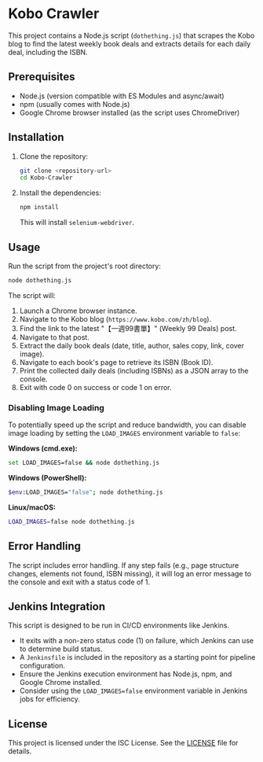 # Kobo Crawler

This project contains a Node.js script (`dothething.js`) that scrapes the Kobo blog to find the latest weekly book deals and extracts details for each daily deal, including the ISBN.

## Prerequisites

- Node.js (version compatible with ES Modules and async/await)
- npm (usually comes with Node.js)
- Google Chrome browser installed (as the script uses ChromeDriver)

## Installation

1.  Clone the repository:
    ```bash
    git clone <repository-url>
    cd Kobo-Crawler
    ```
2.  Install the dependencies:
    ```bash
    npm install
    ```
    This will install `selenium-webdriver`.

## Usage

Run the script from the project's root directory:

```bash
node dothething.js
```

The script will:
1.  Launch a Chrome browser instance.
2.  Navigate to the Kobo blog (`https://www.kobo.com/zh/blog`).
3.  Find the link to the latest "【一週99書單】" (Weekly 99 Deals) post.
4.  Navigate to that post.
5.  Extract the daily book deals (date, title, author, sales copy, link, cover image).
6.  Navigate to each book's page to retrieve its ISBN (Book ID).
7.  Print the collected daily deals (including ISBNs) as a JSON array to the console.
8.  Exit with code 0 on success or code 1 on error.

### Disabling Image Loading

To potentially speed up the script and reduce bandwidth, you can disable image loading by setting the `LOAD_IMAGES` environment variable to `false`:

**Windows (cmd.exe):**
```bash
set LOAD_IMAGES=false && node dothething.js
```

**Windows (PowerShell):**
```bash
$env:LOAD_IMAGES="false"; node dothething.js
```

**Linux/macOS:**
```bash
LOAD_IMAGES=false node dothething.js
```

## Error Handling

The script includes error handling. If any step fails (e.g., page structure changes, elements not found, ISBN missing), it will log an error message to the console and exit with a status code of 1.

## Jenkins Integration

This script is designed to be run in CI/CD environments like Jenkins.
- It exits with a non-zero status code (1) on failure, which Jenkins can use to determine build status.
- A `Jenkinsfile` is included in the repository as a starting point for pipeline configuration.
- Ensure the Jenkins execution environment has Node.js, npm, and Google Chrome installed.
- Consider using the `LOAD_IMAGES=false` environment variable in Jenkins jobs for efficiency.

## License

This project is licensed under the ISC License. See the [LICENSE](./LICENSE) file for details.